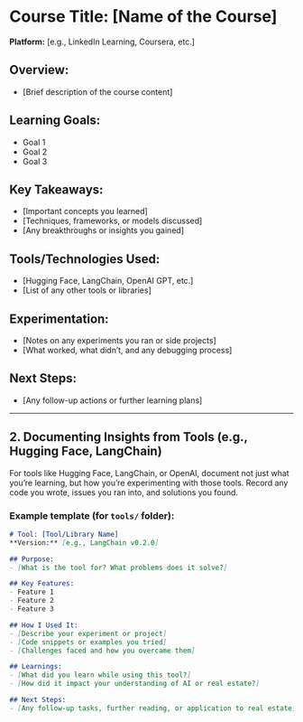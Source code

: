 # Course Title: [Name of the Course]
**Platform:** [e.g., LinkedIn Learning, Coursera, etc.]

## Overview:
- [Brief description of the course content]

## Learning Goals:
- Goal 1
- Goal 2
- Goal 3

## Key Takeaways:
- [Important concepts you learned]
- [Techniques, frameworks, or models discussed]
- [Any breakthroughs or insights you gained]

## Tools/Technologies Used:
- [Hugging Face, LangChain, OpenAI GPT, etc.]
- [List of any other tools or libraries]

## Experimentation:
- [Notes on any experiments you ran or side projects]
- [What worked, what didn’t, and any debugging process]

## Next Steps:
- [Any follow-up actions or further learning plans]

---

## **2. Documenting Insights from Tools (e.g., Hugging Face, LangChain)**
For tools like Hugging Face, LangChain, or OpenAI, document not just what you’re learning, but how you’re experimenting with those tools. Record any code you wrote, issues you ran into, and solutions you found.

### Example template (for `tools/` folder):
```markdown
# Tool: [Tool/Library Name]
**Version:** [e.g., LangChain v0.2.0]

## Purpose:
- [What is the tool for? What problems does it solve?]

## Key Features:
- Feature 1
- Feature 2
- Feature 3

## How I Used It:
- [Describe your experiment or project]
- [Code snippets or examples you tried]
- [Challenges faced and how you overcame them]

## Learnings:
- [What did you learn while using this tool?]
- [How did it impact your understanding of AI or real estate?]

## Next Steps:
- [Any follow-up tasks, further reading, or application to real estate]
